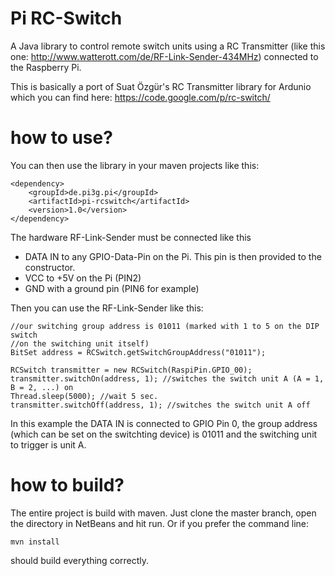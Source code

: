 Pi RC-Switch
============

A Java library to control remote switch units using a RC Transmitter (like
this one: http://www.watterott.com/de/RF-Link-Sender-434MHz) connected to the
Raspberry Pi.

This is basically a port of Suat Özgür's RC Transmitter library for Ardunio
which you can find here: https://code.google.com/p/rc-switch/

how to use?
===========
You can then use the library in your maven projects like this:

    <dependency>
        <groupId>de.pi3g.pi</groupId>
        <artifactId>pi-rcswitch</artifactId>
        <version>1.0</version>
    </dependency>

The hardware RF-Link-Sender must be connected like this

* DATA IN to any GPIO-Data-Pin on the Pi. This pin is then provided to the constructor.
* VCC to +5V on the Pi (PIN2)
* GND with a ground pin (PIN6 for example)

Then you can use the RF-Link-Sender like this:

    //our switching group address is 01011 (marked with 1 to 5 on the DIP switch
    //on the switching unit itself)
    BitSet address = RCSwitch.getSwitchGroupAddress("01011");

    RCSwitch transmitter = new RCSwitch(RaspiPin.GPIO_00);
    transmitter.switchOn(address, 1); //switches the switch unit A (A = 1, B = 2, ...) on
    Thread.sleep(5000); //wait 5 sec.
    transmitter.switchOff(address, 1); //switches the switch unit A off

In this example the DATA IN is connected to GPIO Pin 0, the group address (which can
be set on the switchting device) is 01011 and the switching unit to trigger is
unit A.

how to build?
=============

The entire project is build with maven. Just clone the master branch, open the directory in NetBeans and hit run. Or if
you prefer the command line: 

    mvn install

should build everything correctly. 
